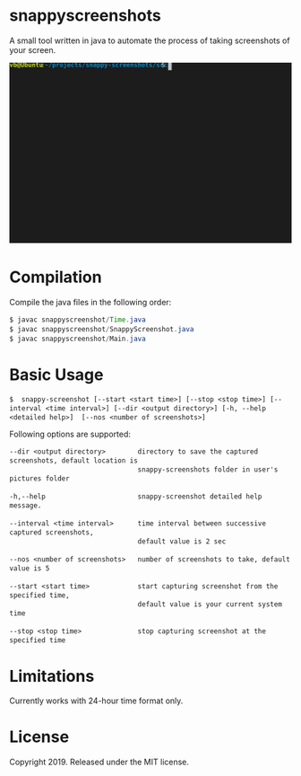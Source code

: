 # snappyscreenshots
A small tool written in java to automate the process of taking screenshots of your screen.

![alt text](demo/snappyscreenshots-demo.svg)

# Compilation
Compile the java files in the following order:
```java
$ javac snappyscreenshot/Time.java
$ javac snappyscreenshot/SnappyScreenshot.java
$ javac snappyscreenshot/Main.java
```
# Basic Usage
```shell script
$  snappy-screenshot [--start <start time>] [--stop <stop time>] [--interval <time interval>] [--dir <output directory>] [-h, --help <detailed help>]  [--nos <number of screenshots>]
```
Following options are supported:
```
--dir <output directory>        directory to save the captured screenshots, default location is
                                snappy-screenshots folder in user's pictures folder

-h,--help                       snappy-screenshot detailed help message.

--interval <time interval>      time interval between successive captured screenshots,
                                default value is 2 sec

--nos <number of screenshots>   number of screenshots to take, default value is 5

--start <start time>            start capturing screenshot from the specified time,
                                default value is your current system time

--stop <stop time>              stop capturing screenshot at the specified time
```
# Limitations
Currently works with 24-hour time format only.

# License
Copyright 2019. Released under the MIT license.
